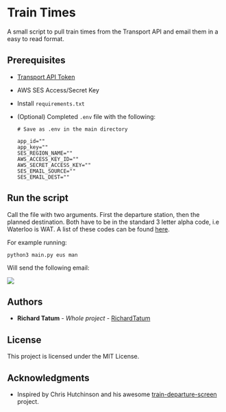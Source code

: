 # Train Times
A small script to pull train times from the Transport API and email them in a easy to read format.

## Prerequisites
- [Transport API Token](https://www.transportapi.com/)
- AWS SES Access/Secret Key
- Install `requirements.txt`
- (Optional) Completed `.env` file with the following:

  ```
  # Save as .env in the main directory
  
  app_id=""
  app_key=""
  SES_REGION_NAME=""
  AWS_ACCESS_KEY_ID=""
  AWS_SECRET_ACCESS_KEY=""
  SES_EMAIL_SOURCE=""
  SES_EMAIL_DEST=""
  ```

## Run the script
Call the file with two arguments. First the departure station, then the planned destination. Both have to be in the standard 3 letter alpha code, i.e Waterloo is WAT. A list of these codes can be found [here](https://www.nationalrail.co.uk/stations_destinations/48541.aspx).

For example running:

```python3 main.py eus man```


Will send the following email:

![](https://i.imgur.com/QdpnUSt.png)

## Authors

* **Richard Tatum** - *Whole project* - [RichardTatum](https://github.com/richardtatum)


## License

This project is licensed under the MIT License.


## Acknowledgments

* Inspired by Chris Hutchinson and his awesome [train-departure-screen](https://github.com/chrishutchinson/train-departure-screen) project.
